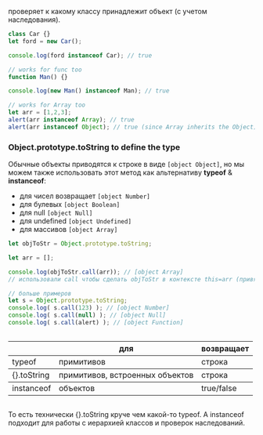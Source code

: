 проверяет к какому классу принадлежит объект (с учетом наследования).

```js
class Car {}
let ford = new Car();

console.log(ford instanceof Car); // true

// works for func too
function Man() {}

console.log(new Man() instanceof Man); // true

// works for Array too
let arr = [1,2,3];
alert(arr instanceof Array); // true
alert(arr instanceof Object); // true (since Array inherits the Object)
```

### Object.prototype.toString to define the type
Обычные объекты приводятся к строке в виде `[object Object]`, но мы можем также использовать этот метод как альтернативу **typeof** & **instanceof**:

- для чисел возвращает `[object Number]`
- для булевых `[object Boolean]`
- для null `[object Null]`
- для undefined `[object Undefined]`
- для массивов `[object Array]`

```js
let objToStr = Object.prototype.toString;

let arr = [];

console.log(objToStr.call(arr)); // [object Array]
// использовали call чтобы сделать objToStr в контексте this=arr (привязать контекст)

// больше примеров
let s = Object.prototype.toString; 
console.log( s.call(123) ); // [object Number] 
console.log( s.call(null) ); // [object Null] 
console.log( s.call(alert) ); // [object Function]
```

<div style="display: flex; justify-content: center;"><table> <thead> <tr> <th></th> <th>для</th> <th>возвращает</th> </tr> </thead> <tbody> <tr> <td>typeof</td> <td>примитивов</td> <td>строка</td> </tr> <tbody> <tr> <td>{}.toString</td> <td>примитивов, встроенных объектов</td> <td>строка</td> </tr> <tbody> <tr> <td>instanceof</td> <td>объектов</td> <td>true/false</td> </tr> </tbody> </table></div>

То есть технически {}.toString круче чем какой-то typeof. А instanceof подходит для работы с иерархией классов и проверок наследований.